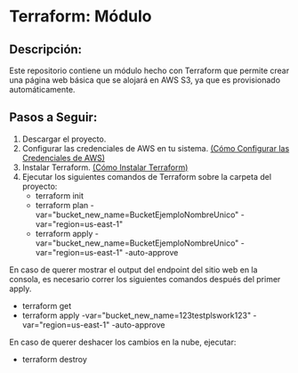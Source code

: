 # Terraform: Módulo

## Descripción:
Este repositorio contiene un módulo hecho con Terraform que permite crear una página web básica que se alojará en AWS S3, ya que es provisionado automáticamente.

## Pasos a Seguir:
1. Descargar el proyecto.
2. Configurar las credenciales de AWS en tu sistema. [(Cómo Configurar las Credenciales de AWS)](https://docs.aws.amazon.com/cli/v1/userguide/cli-chap-configure.html)
3. Instalar Terraform. [(Cómo Instalar Terraform)](https://developer.hashicorp.com/terraform/tutorials/aws-get-started/install-cli)
4. Ejecutar los siguientes comandos de Terraform sobre la carpeta del proyecto:
   * terraform init
   * terraform plan -var="bucket_new_name=BucketEjemploNombreUnico" -var="region=us-east-1"
   * terraform apply -var="bucket_new_name=BucketEjemploNombreUnico" -var="region=us-east-1" -auto-approve


En caso de querer mostrar el output del endpoint del sitio web en la consola, es necesario correr los siguientes comandos después del primer apply.
- terraform get
- terraform apply -var="bucket_new_name=123testplswork123" -var="region=us-east-1" -auto-approve


En caso de querer deshacer los cambios en la nube, ejecutar:
- terraform destroy
